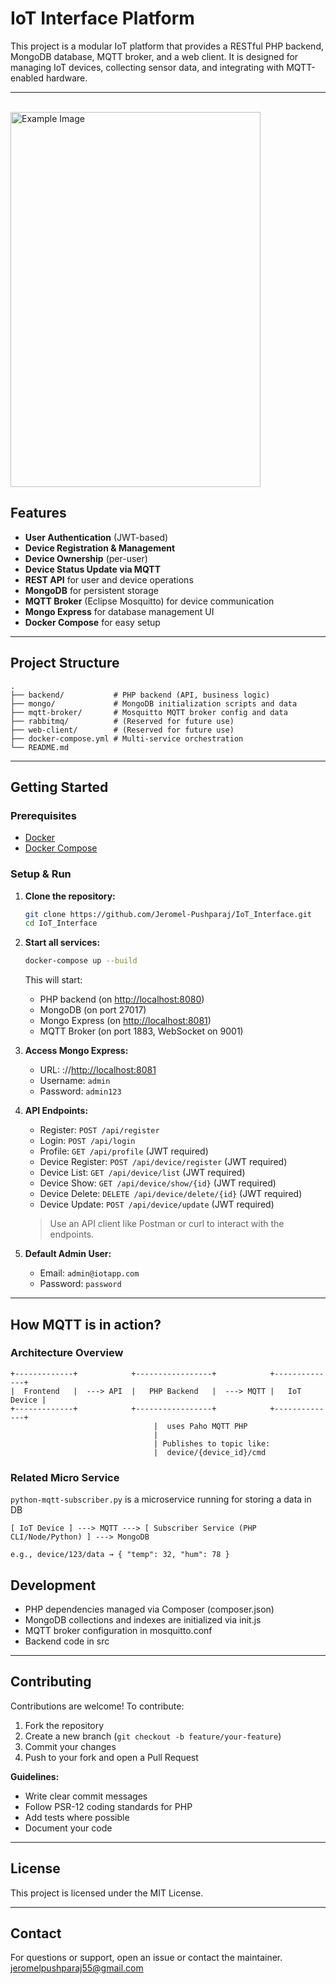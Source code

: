 # IoT Interface Platform

This project is a modular IoT platform that provides a RESTful PHP backend, MongoDB database, MQTT broker, and a web client. It is designed for managing IoT devices, collecting sensor data, and integrating with MQTT-enabled hardware.

---
<br>
<img src="https://github.com/user-attachments/assets/dff384d6-1761-4e02-9c6f-54efaac34374" alt="Example Image" style="width: 400px; height: 600px;">

## Features

- **User Authentication** (JWT-based)
- **Device Registration & Management**
- **Device Ownership** (per-user)
- **Device Status Update via MQTT**
- **REST API** for user and device operations
- **MongoDB** for persistent storage
- **MQTT Broker** (Eclipse Mosquitto) for device communication
- **Mongo Express** for database management UI
- **Docker Compose** for easy setup

---

## Project Structure

```
.
├── backend/           # PHP backend (API, business logic)
├── mongo/             # MongoDB initialization scripts and data
├── mqtt-broker/       # Mosquitto MQTT broker config and data
├── rabbitmq/          # (Reserved for future use)
├── web-client/        # (Reserved for future use)
├── docker-compose.yml # Multi-service orchestration
└── README.md
```

---

## Getting Started

### Prerequisites

- [Docker](https://www.docker.com/get-started)
- [Docker Compose](https://docs.docker.com/compose/)

### Setup & Run

1. **Clone the repository:**
   ```sh
   git clone https://github.com/Jeromel-Pushparaj/IoT_Interface.git
   cd IoT_Interface
   ```

2. **Start all services:**
   ```sh
   docker-compose up --build
   ```
   This will start:
   - PHP backend (on [http://localhost:8080](http://localhost:8080))
   - MongoDB (on port 27017)
   - Mongo Express (on [http://localhost:8081](http://localhost:8081))
   - MQTT Broker (on port 1883, WebSocket on 9001)

3. **Access Mongo Express:**
   - URL: ://[http://localhost:8081](httplocalhost:8081)
   - Username: `admin`
   - Password: `admin123`

4. **API Endpoints:**
   - Register: `POST /api/register`
   - Login: `POST /api/login`
   - Profile: `GET /api/profile` (JWT required)
   - Device Register: `POST /api/device/register` (JWT required)
   - Device List: `GET /api/device/list` (JWT required)
   - Device Show: `GET /api/device/show/{id}` (JWT required)
   - Device Delete: `DELETE /api/device/delete/{id}` (JWT required)
   - Device Update: `POST /api/device/update` (JWT required)

   > Use an API client like Postman or curl to interact with the endpoints.

5. **Default Admin User:**
   - Email: `admin@iotapp.com`
   - Password: `password`

---

## How MQTT is in action?

### Architecture Overview
```
+-------------+            +-----------------+            +--------------+
|  Frontend   |  ---> API  |   PHP Backend   |  ---> MQTT |   IoT Device |
+-------------+            +-----------------+            +--------------+
                                |  uses Paho MQTT PHP
                                |
                                | Publishes to topic like:
                                |  device/{device_id}/cmd

```
### Related Micro Service

`python-mqtt-subscriber.py` is a microservice running for storing a data in DB
```
[ IoT Device ] ---> MQTT ---> [ Subscriber Service (PHP CLI/Node/Python) ] ---> MongoDB

e.g., device/123/data → { "temp": 32, "hum": 78 }

```

## Development

- PHP dependencies managed via Composer (composer.json)
- MongoDB collections and indexes are initialized via init.js
- MQTT broker configuration in mosquitto.conf
- Backend code in src

---

## Contributing

Contributions are welcome! To contribute:

1. Fork the repository
2. Create a new branch (`git checkout -b feature/your-feature`)
3. Commit your changes
4. Push to your fork and open a Pull Request

**Guidelines:**
- Write clear commit messages
- Follow PSR-12 coding standards for PHP
- Add tests where possible
- Document your code

---

## License

This project is licensed under the MIT License.

---

## Contact

For questions or support, open an issue or contact the maintainer.
    jeromelpushparaj55@gmail.com
